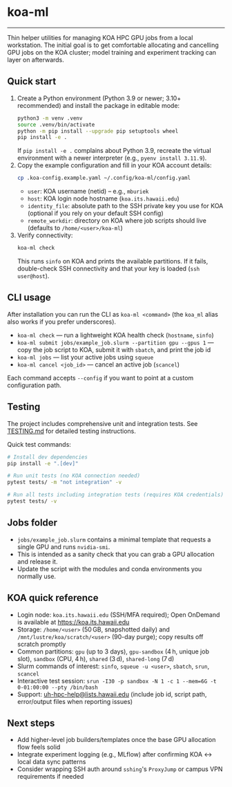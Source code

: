 # koa-ml

---

Thin helper utilities for managing KOA HPC GPU jobs from a local workstation. The initial goal is to get comfortable allocating and cancelling GPU jobs on the KOA cluster; model training and experiment tracking can layer on afterwards.

## Quick start

1. Create a Python environment (Python 3.9 or newer; 3.10+ recommended) and install the package in editable mode:
   ```bash
   python3 -m venv .venv
   source .venv/bin/activate
   python -m pip install --upgrade pip setuptools wheel
   pip install -e .
   ```
   If `pip install -e .` complains about Python 3.9, recreate the virtual environment with a newer interpreter (e.g., `pyenv install 3.11.9`).
2. Copy the example configuration and fill in your KOA account details:
   ```bash
   cp .koa-config.example.yaml ~/.config/koa-ml/config.yaml
   ```
   - `user`: KOA username (netid) – e.g., `mburiek`
   - `host`: KOA login node hostname (`koa.its.hawaii.edu`)
   - `identity_file`: absolute path to the SSH private key you use for KOA (optional if you rely on your default SSH config)
   - `remote_workdir`: directory on KOA where job scripts should live (defaults to `/home/<user>/koa-ml`)
3. Verify connectivity:
   ```bash
   koa-ml check
   ```
   This runs `sinfo` on KOA and prints the available partitions. If it fails, double-check SSH connectivity and that your key is loaded (`ssh user@host`).

## CLI usage

After installation you can run the CLI as `koa-ml <command>` (the `koa_ml` alias also works if you prefer underscores).

- `koa-ml check` — run a lightweight KOA health check (`hostname`, `sinfo`)
- `koa-ml submit jobs/example_job.slurm --partition gpu --gpus 1` — copy the job script to KOA, submit it with `sbatch`, and print the job id
- `koa-ml jobs` — list your active jobs using `squeue`
- `koa-ml cancel <job_id>` — cancel an active job (`scancel`)

Each command accepts `--config` if you want to point at a custom configuration path.

## Testing

The project includes comprehensive unit and integration tests. See [TESTING.md](TESTING.md) for detailed testing instructions.

Quick test commands:
```bash
# Install dev dependencies
pip install -e ".[dev]"

# Run unit tests (no KOA connection needed)
pytest tests/ -m "not integration" -v

# Run all tests including integration tests (requires KOA credentials)
pytest tests/ -v
```

## Jobs folder

- `jobs/example_job.slurm` contains a minimal template that requests a single GPU and runs `nvidia-smi`.
- This is intended as a sanity check that you can grab a GPU allocation and release it.
- Update the script with the modules and conda environments you normally use.

## KOA quick reference

- Login node: `koa.its.hawaii.edu` (SSH/MFA required); Open OnDemand is available at https://koa.its.hawaii.edu
- Storage: `/home/<user>` (50 GB, snapshotted daily) and `/mnt/lustre/koa/scratch/<user>` (90-day purge); copy results off scratch promptly
- Common partitions: `gpu` (up to 3 days), `gpu-sandbox` (4 h, unique job slot), `sandbox` (CPU, 4 h), `shared` (3 d), `shared-long` (7 d)
- Slurm commands of interest: `sinfo`, `squeue -u <user>`, `sbatch`, `srun`, `scancel`
- Interactive test session: `srun -I30 -p sandbox -N 1 -c 1 --mem=6G -t 0-01:00:00 --pty /bin/bash`
- Support: uh-hpc-help@lists.hawaii.edu (include job id, script path, error/output files when reporting issues)

## Next steps

- Add higher-level job builders/templates once the base GPU allocation flow feels solid
- Integrate experiment logging (e.g., MLflow) after confirming KOA ↔ local data sync patterns
- Consider wrapping SSH auth around `sshing`'s `ProxyJump` or campus VPN requirements if needed
